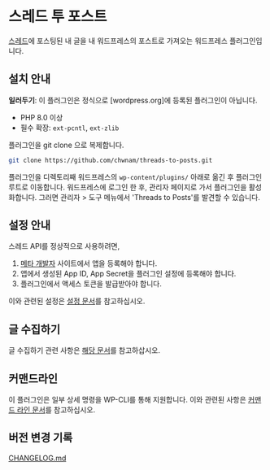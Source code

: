 # 스레드 투 포스트

[스레드](https://threads.net)에 포스팅된 내 글을 내 워드프레스의 포스트로 가져오는 워드프레스 플러그인입니다.

## 설치 안내

**일러두기**: 이 플러그인은 정식으로 \[wordpress.org\]에 등록된 플러그인이 아닙니다.

- PHP 8.0 이상
- 필수 확장: `ext-pcntl`, `ext-zlib`

플러그인을 git clone 으로 복제합니다.

```bash
git clone https://github.com/chwnam/threads-to-posts.git
```

플러그인을 디렉토리째 워드프레스의 `wp-content/plugins/` 아래로 옮긴 후 플러그인 루트로 이동합니다.
워드프레스에 로그인 한 후, 관리자 페이지로 가서 플러그인을 활성화합니다.
그러면 관리자 > 도구 메뉴에서 'Threads to Posts'를 발견할 수 있습니다.

## 설정 안내

스레드 API를 정상적으로 사용하려면,

1. [메타 개발자](https://developers.facebook.com/) 사이트에서 앱을 등록해야 합니다.
2. 앱에서 생성된 App ID, App Secret을 플러그인 설정에 등록해야 합니다.
3. 플러그인에서 액세스 토큰을 발급받아야 합니다.

이와 관련된 설정은 [설정 문서](./docs/ko/how-to-setup.md)를 참고하십시오.

## 글 수집하기

글 수집하기 관련 사항은 [해당 문서](./docs/ko/scrap.md)를 참고하삽시오.

## 커맨드라인

이 플러그인은 일부 상세 명령을 WP-CLI를 통해 지원합니다.
이와 관련된 사항은 [커맨드 라인 문서](./docs/ko/cli-manual.md)를 참고하십시오.

## 버전 변경 기록

[CHANGELOG.md](./CHANGELOG.md)
